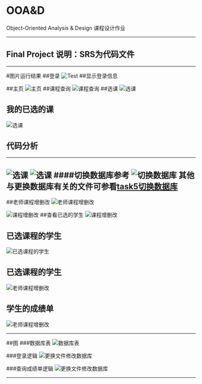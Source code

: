 # OOA&D
Object-Oriented Analysis &amp; Design 课程设计作业

-------------

## Final Project 说明：SRS为代码文件
----------------------------
#图片运行结果
##登录
![Test](https://github.com/muxiaobai/OOAD/blob/master/task5/201606041015.png "title")
##显示登录信息

##主页
![主页](https://github.com/muxiaobai/OOAD/blob/master/task5/201606041017.png "主页")
##课程查询
![课程查询](https://github.com/muxiaobai/OOAD/blob/master/task6/201607011958.png "课程查询")
##选课
![选课](https://github.com/muxiaobai/OOAD/blob/master/task6/201607011959.png "选课")
## 我的已选的课
![选课](https://github.com/muxiaobai/OOAD/blob/master/task6/201607012002.png "选课")

## 代码分析
-----------------------------
![选课](https://github.com/muxiaobai/OOAD/blob/master/task6/201607012003.png "选课")
![选课](https://github.com/muxiaobai/OOAD/blob/master/task6/201607012004.png "选课")
####切换数据库参考
![切换数据库](https://github.com/muxiaobai/OOAD/blob/master/task6/201607012005.png "切换数据库")
其他与更换数据库有关的文件可参看[task5切换数据库](https://github.com/muxiaobai/OOAD/tree/master/task5)
-----------------------------
##老师课程增删改
![老师课程增删改](https://github.com/muxiaobai/OOAD/blob/master/task6/201607012001.png "老师课程增删改")

![课程增删改](https://github.com/muxiaobai/OOAD/blob/master/task6/201607011960.png "课程增删改")
##查看已选的学生
![课程增删改](https://github.com/muxiaobai/OOAD/blob/master/task6/201607012000.png "课程增删改")

## 已选课程的学生
![已选课程的学生](https://github.com/muxiaobai/OOAD/blob/master/task6/201607012000.png "老师课程增删改")

## 已选课程的学生
![老师课程增删改](https://github.com/muxiaobai/OOAD/blob/master/task6/201607012000.png "老师课程增删改")

## 学生的成绩单
![老师课程增删改](https://github.com/muxiaobai/OOAD/blob/master/task6/201607012000.png "老师课程增删改")

--------------------------------
##图
###数据库表
![数据库表](https://github.com/muxiaobai/OOAD/blob/master/task6/SRS.png "title")

###登录逻辑
![更换文件修改数据库](https://github.com/muxiaobai/OOAD/blob/master/task5/201606041022.PNG "title")

###查询成绩单逻辑
![更换文件修改数据库](https://github.com/muxiaobai/OOAD/blob/master/task5/201606041022.PNG "title")

--------------
